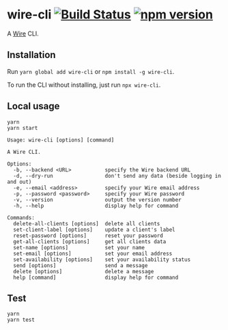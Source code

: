 # wire-cli [![Build Status](https://github.com/ffflorian/wire-cli/workflows/Build/badge.svg)](https://github.com/ffflorian/wire-cli/actions/) [![npm version](https://img.shields.io/npm/v/wire-cli.svg?style=flat)](https://www.npmjs.com/package/wire-cli)

A [Wire](https://github.com/wireapp) CLI.

## Installation

Run `yarn global add wire-cli` or `npm install -g wire-cli`.

To run the CLI without installing, just run `npx wire-cli`.

## Local usage

```
yarn
yarn start
```

```
Usage: wire-cli [options] [command]

A Wire CLI.

Options:
  -b, --backend <URL>           specify the Wire backend URL
  -d, --dry-run                 don't send any data (beside logging in and out)
  -e, --email <address>         specify your Wire email address
  -p, --password <password>     specify your Wire password
  -v, --version                 output the version number
  -h, --help                    display help for command

Commands:
  delete-all-clients [options]  delete all clients
  set-client-label [options]    update a client's label
  reset-password [options]      reset your password
  get-all-clients [options]     get all clients data
  set-name [options]            set your name
  set-email [options]           set your email address
  set-availability [options]    set your availability status
  send [options]                send a message
  delete [options]              delete a message
  help [command]                display help for command
```

## Test

```
yarn
yarn test
```
